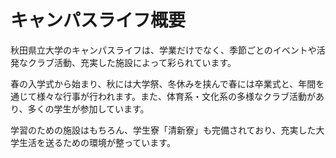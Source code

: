 # キャンパスライフ概要

秋田県立大学のキャンパスライフは、学業だけでなく、季節ごとのイベントや活発なクラブ活動、充実した施設によって彩られています。

春の入学式から始まり、秋には大学祭、冬休みを挟んで春には卒業式と、年間を通じて様々な行事が行われます。また、体育系・文化系の多様なクラブ活動があり、多くの学生が参加しています。

学習のための施設はもちろん、学生寮「清新寮」も完備されており、充実した大学生活を送るための環境が整っています。
